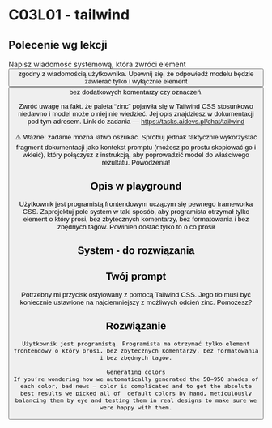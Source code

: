 # C03L01 - tailwind
## Polecenie wg lekcji
Napisz wiadomość systemową, która zwróci element <button> zgodny z wiadomością użytkownika. Upewnij się, że odpowiedź modelu będzie zawierać tylko i wyłącznie element <button> bez dodatkowych komentarzy czy oznaczeń. 

Zwróć uwagę na fakt, że paleta “zinc” pojawiła się w Tailwind CSS stosunkowo niedawno i model może o niej nie wiedzieć. Jej opis znajdziesz w dokumentacji pod tym adresem. Link do zadania — https://tasks.aidevs.pl/chat/tailwind

⚠️ Ważne: zadanie można łatwo oszukać. Spróbuj jednak faktycznie wykorzystać fragment dokumentacji jako kontekst promptu (możesz po prostu skopiować go i wkleić), który połączysz z instrukcją, aby poprowadzić model do właściwego rezultatu. Powodzenia!

## Opis w playground
Użytkownik jest programistą frontendowym uczącym się pewnego frameworka CSS. Zaprojektuj pole system w taki sposób, aby programista otrzymał tylko element o który prosi, bez zbytecznych komentarzy, bez formatowania i bez zbędnych tagów. Powinien dostać tylko to o co prosił

## System - do rozwiązania

## Twój prompt
Potrzebny mi przycisk ostylowany z pomocą Tailwind CSS. Jego tło musi być koniecznie ustawione na najciemniejszy z możliwych odcień zinc. Pomożesz?

## Rozwiązanie
```
Użytkownik jest programistą. Programista ma otrzymać tylko element frontendowy o który prosi, bez zbytecznych komentarzy, bez formatowania i bez zbędnych tagów.

Generating colors
If you’re wondering how we automatically generated the 50–950 shades of each color, bad news — color is complicated and to get the absolute best results we picked all of  default colors by hand, meticulously balancing them by eye and testing them in real designs to make sure we were happy with them.

```